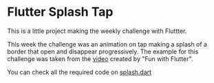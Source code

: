 # Flutter Splash Tap

This is a little project making the weekly challenge with Fluttter.

This week the challenge was an animation on tap making a splash of a border that open and disappear progressively. The example for this challenge was taken from the [video](https://www.youtube.com/watch?v=7qkhpeZdD7U) created by "Fun with Flutter".

You can check all the required code on [splash.dart](lib/splash.dart)